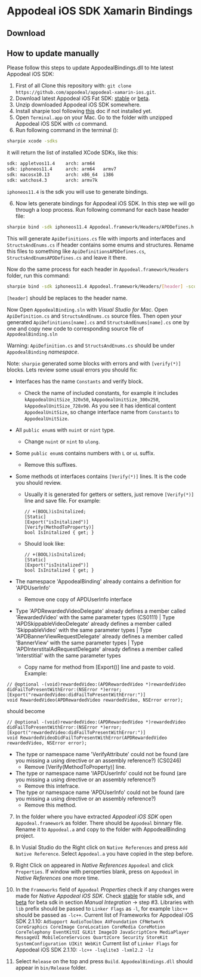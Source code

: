 # Appodeal iOS SDK Xamarin Bindings

## Download



## How to update manually

Please follow this steps to update AppodealBindings.dll to hte latest Appodeal iOS SDK:

1. First of all Clone this repository with: `git clone https://github.com/appodeal/appodeal-xamarin-ios.git`.
2. Download latest Appodeal iOS Fat SDK: [stable](https://appodeal.com/sdk/ios) or [beta](https://appodeal.com/sdk/ios_beta).
3. Unzip downloaded Appodeal iOS SDK somewhere.
4. Install sharpie tool following [this](https://docs.microsoft.com/en-us/xamarin/cross-platform/macios/binding/objective-sharpie/get-started?context=xamarin/ios) doc if not installed yet.
4. Open `Terminal.app` on your Mac. Go to the folder with unzipped Appodeal iOS SDK with `cd` command.
5. Run following command in the terminal ():

```bash
sharpie xcode -sdks
```

it will return the list of installed XCode SDKs, like this:

```bash
sdk: appletvos11.4    arch: arm64   
sdk: iphoneos11.4     arch: arm64   armv7   
sdk: macosx10.13      arch: x86_64  i386    
sdk: watchos4.3       arch: armv7k 
```

`iphoneos11.4` is the sdk you will use to generate bindings.

6. Now lets generate bindings for Appodeal iOS SDK. In this step we will go through a loop process. Run following command for each base header file:

```bash
sharpie bind -sdk iphoneos11.4 Appodeal.framework/Headers/APDDefines.h -scope Appodeal.framework/Headers -c -F .
```

This will generate `ApiDefinitions.cs` file with imports and interfaces and `StructsAndEnums.cs` if header contains some enums and structures. Rename this files to something like `ApiDefinitionsAPDDefines.cs`, `StructsAndEnumsAPDDefines.cs` and leave it there.

Now do the same process for each header in `Appodeal.framework/Headers` folder, run this command:

```bash
sharpie bind -sdk iphoneos11.4 Appodeal.framework/Headers/[header] -scope Appodeal.framework/Headers -c -F .
```

`[header]` should be replaces to the header name.


Now Open `AppodealBinding.sln` with *Visual Studio for Mac*. Open `ApiDefinition.cs` and `StructsAndEnums.cs` source files.
Then open your generated `ApiDefinitions[name].cs` and `StructsAndEnums[name].cs` one by one and copy new code to corresponding source file of `AppodealBinding.sln`

Warning: `ApiDefinition.cs` and `StructsAndEnums.cs` should be under `AppodealBinding` *namespace*.

Note: `sharpie` generated some blocks with errors and with `[verify(*)]` blocks. Lets review some usual errors you should fix:
+ Interfaces has the name `Constants` and verify block.
   * Check the name of included constants, for example it includes `kAppodealUnitSize_320x50`, `kAppodealUnitSize_300x250`, `kAppodealUnitSize_728x90`. As you see it has identical content `AppodealUnitSize`, so change interface name from `Constants` to `AppodealUnitSize`.
+ All `public enum`s with `nuint` or `nint` type.
   * Change `nuint` or `nint` to `ulong`.
+ Some `public enum`s contains numbers with `L` or `uL` suffix.
   * Remove this suffixes.
+ Some methods ot interfaces contains `[Verify(*)]` lines. It is the code you should review.
   * Usually it is generated for getters or setters, just remove `[Verify(*)]` line and save file. For example:
        
        ```
        // +(BOOL)isInitalized;
        [Static]
        [Export("isInitalized")]
        [Verify(MethodToProperty)]
        bool IsInitalized { get; }
        ```

   * Should look like:
        
        ```
        // +(BOOL)isInitalized;
        [Static]
        [Export("isInitalized")]
        bool IsInitalized { get; }
        ```

+ The namespace 'AppodealBinding' already contains a definition for 'APDUserInfo'
  * Remove one copy of APDUserInfo interface

+ Type 'APDRewardedVideoDelegate' already defines a member called 'RewardedVideo' with the same parameter types (CS0111) | Type 'APDSkippableVideoDelegate' already defines a member called 'SkippableVideo' with the same parameter types | Type 'APDBannerViewRequestDelegate' already defines a member called 'BannerView' with the same parameter types | Type 'APDInterstitalAdRequestDelegate' already defines a member called 'Interstitial' with the same parameter types
   * Copy name for method from [Export()] line and paste to void. Example:
        
```
// @optional -(void)rewardedVideo:(APDRewardedVideo *)rewardedVideo didFailToPresentWithError:(NSError *)error;
[Export("rewardedVideo:didFailToPresentWithError:")]
void RewardedVideo(APDRewardedVideo rewardedVideo, NSError error);
```

should become 

```
// @optional -(void)rewardedVideo:(APDRewardedVideo *)rewardedVideo didFailToPresentWithError:(NSError *)error;
[Export("rewardedVideo:didFailToPresentWithError:")]
void RewardedVideoDidFailToPresentWithError(APDRewardedVideo rewardedVideo, NSError error);
```

+ The type or namespace name 'VerifyAttribute' could not be found (are you missing a using directive or an assembly reference?) (CS0246)
   * Remove [Verify(MethodToProperty)] line.
+ The type or namespace name 'IAPDUserInfo' could not be found (are you missing a using directive or an assembly reference?) 
   * Remove this intefrace.
+ The type or namespace name 'APDUserInfo' could not be found (are you missing a using directive or an assembly reference?)
   * Remove this method.

7. In the folder where you have extracted *Appodeal iOS SDK* open `Appodeal.framework` as folder. There should be `Appodeal`
binnary file. Rename it to `Appodeal.a` and copy to the folder with AppodealBinding project.

8. In Vusial Studio do the Right click on `Native References` and press `Add Native Reference`. Select `Appodeal.a` you have copied in the step before.

9. Right Click on appeared in *Native References* `Appodeal` and click `Properties`. If window with peroperties blank, press on `Appodeal` in *Native References* one more time.

10. In the `Frameworks` field of `Appodeal` *Properties* check if any changes were made for *Native Appodeal iOS SDK*. Check [stable](https://appodeal.com/sdk/ios) for stable sdk, and [beta](https://appodeal.com/sdk/ios_beta) for beta sdk in section *Manual Integration* -> step #3. Libraries with `lib` prefix should be passed to `Linker Flags` as `-l`, for example `libc++` should be passed as `-lc++`.
Current list of Frameworks for Appodeal iOS SDK 2.1.10:
`AdSupport AudioToolbox AVFoundation CFNetwork CoreGraphics CoreImage CoreLocation CoreMedia CoreMotion CoreTelephony EventKitUI GLKit ImageIO JavaScriptCore MediaPlayer MessageUI MobileCoreServices QuartzCore Security StoreKit SystemConfiguration UIKit WebKit`
Current list of `Linker Flags` for Appodeal iOS SDK 2.1.10:
`-lc++ -lsqlite3 -lxml2.2 -lz`

11. Select `Release` on the top and press `Build`. `AppodealBindings.dll` should appear in `bin/Release` folder.

